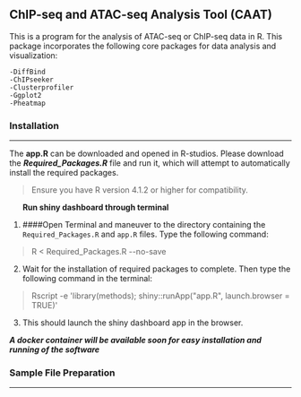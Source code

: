 ## **ChIP-seq and ATAC-seq Analysis Tool (CAAT)**

This is a program for the analysis of ATAC-seq or ChIP-seq data in R. This package incorporates the following core packages for data analysis and visualization:
```
-DiffBind
-ChIPseeker
-Clusterprofiler 
-Ggplot2 
-Pheatmap 
```


### **Installation**
---------------------
The **app.R** can be downloaded and opened in R-studios. Please download the **_Required_Packages.R_** file and run it, which will attempt to automatically install the required packages. 

>  Ensure you have R version 4.1.2 or higher for compatibility. 

&nbsp;
&nbsp;
&nbsp;
**Run shiny dashboard through terminal**

1. ####Open Terminal and maneuver to the directory containing the `Required_Packages.R` and `app.R` files. Type the following command:

> R < Required_Packages.R --no-save

2. Wait for the installation of required packages to complete. Then type the following command in the terminal:

> Rscript -e 'library(methods); shiny::runApp("app.R", launch.browser = TRUE)'

3. This should launch the shiny dashboard app in the browser. 

**_A docker container will be available soon for easy installation and running of the software_**


### **Sample File Preparation**
---------------------



